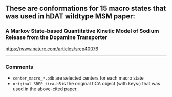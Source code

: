 ## These are conformations for 15 macro states that was used in hDAT wildtype MSM paper:

###     A Markov State-based Quantitative Kinetic Model of Sodium Release from the Dopamine Transporter

<a href="https://www.nature.com/articles/srep40076">https://www.nature.com/articles/srep40076</a>

------

### Comments
   * `center_macro_*.pdb` are selected centers for each macro state 
   * `original_SREP_tica.h5` is the original tICA object (with keys:) that was used in the above-cited paper. 
